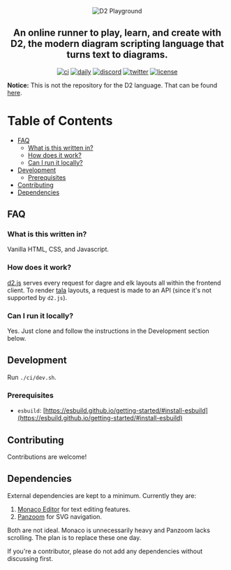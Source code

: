 <div align="center">
  <img src="./src/assets/images/og.png" alt="D2 Playground" />
  <h2>
    An online runner to play, learn, and create with D2, the modern diagram scripting language that turns text to diagrams.
  </h2>

[![ci](https://github.com/terrastruct/d2-playground/actions/workflows/ci.yml/badge.svg)](https://github.com/terrastruct/d2-playground/actions/workflows/ci.yml)
[![daily](https://github.com/terrastruct/d2-playground/actions/workflows/daily.yml/badge.svg)](https://github.com/terrastruct/d2-playground/actions/workflows/daily.yml)
[![discord](https://img.shields.io/discord/1039184639652265985?label=discord)](https://discord.gg/NF6X8K4eDq)
[![twitter](https://img.shields.io/twitter/follow/terrastruct?style=social)](https://twitter.com/terrastruct)
[![license](https://img.shields.io/github/license/terrastruct/d2-playground?color=9cf)](./LICENSE.txt)

</div>

**Notice:** This is not the repository for the D2 language. That can be found [here](https://github.com/terrastruct/d2).

# Table of Contents

<!-- toc -->
- [FAQ](#faq)
  - [What is this written in?](#what-is-this-written-in)
  - [How does it work?](#how-does-it-work)
  - [Can I run it locally?](#can-i-run-it-locally)
- [Development](#development)
  - [Prerequisites](#prerequisites)
- [Contributing](#contributing)
- [Dependencies](#dependencies)

## FAQ

### What is this written in?

Vanilla HTML, CSS, and Javascript.

### How does it work?

[d2.js](https://www.npmjs.com/package/@terrastruct/d2) serves every request for dagre and
elk layouts all within the frontend client. To render
[tala](https://d2lang.com/tour/tala/) layouts, a request is made to an API (since it's not
supported by `d2.js`).

### Can I run it locally?

Yes. Just clone and follow the instructions in the Development section below.

## Development

Run `./ci/dev.sh`.

### Prerequisites

- `esbuild`:
[https://esbuild.github.io/getting-started/#install-esbuild](https://esbuild.github.io/getting-started/#install-esbuild)

## Contributing

Contributions are welcome!

## Dependencies

External dependencies are kept to a minimum. Currently they are:
1. [Monaco Editor](https://github.com/microsoft/monaco-editor) for text editing features.
1. [Panzoom](https://github.com/anvaka/panzoom) for SVG navigation.

Both are not ideal. Monaco is unnecessarily heavy and Panzoom lacks scrolling. The plan is
to replace these one day.

If you're a contributor, please do not add any dependencies without discussing first.
